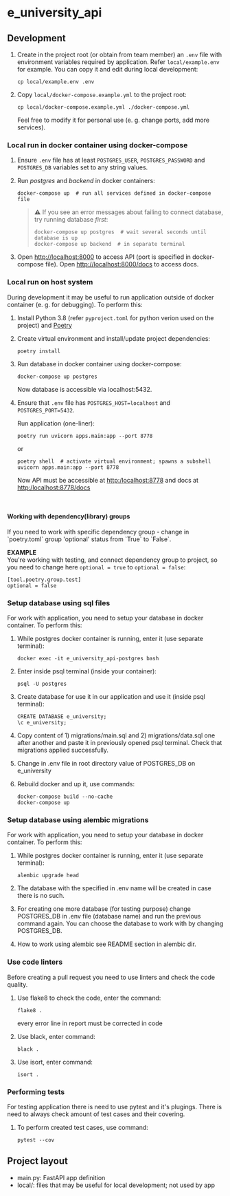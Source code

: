 # e_university_api


## Development

1. Create in the project root (or obtain from team member) an `.env` file with environment variables required by application.
   Refer `local/example.env` for example. You can copy it and edit during local development:

       cp local/example.env .env

2. Copy `local/docker-compose.example.yml` to the project root:

       cp local/docker-compose.example.yml ./docker-compose.yml

   Feel free to modify it for personal use (e. g. change ports, add more services).

### Local run in docker container using docker-compose

1. Ensure `.env` file has at least `POSTGRES_USER`, `POSTGRES_PASSWORD` and `POSTGRES_DB` variables
   set to any string values.

2. Run _postgres_ and _backend_ in docker containers:

       docker-compose up  # run all services defined in docker-compose file

   > :warning: If you see an error messages about failing to connect database, try running database *first*:
   >
   >     docker-compose up postgres  # wait several seconds until database is up
   >     docker-compose up backend  # in separate terminal

3. Open <http://localhost:8000> to access API (port is specified in docker-compose file).
   Open <http://localhost:8000/docs> to access docs.

### Local run on host system

During development it may be useful to run application outside of docker container (e. g. for debugging). To perform this:

1. Install Python 3.8 (refer `pyproject.toml` for python verion used on the project) and [Poetry](https://python-poetry.org/)

2. Create virtual environment and install/update project dependencies:

       poetry install

3. Run database in docker container using docker-compose:

       docker-compose up postgres

   Now database is accessible via localhost:5432.

4. Ensure that `.env` file has `POSTGRES_HOST=localhost` and `POSTGRES_PORT=5432`.

   Run application (one-liner):

       poetry run uvicorn apps.main:app --port 8778

   or

       poetry shell  # activate virtual environment; spawns a subshell
       uvicorn apps.main:app --port 8778

   Now API must be accessible at <http:/localhost:8778> and docs at <http:/localhost:8778/docs>

<br>

<h4>Working with dependency(library) groups</h4>
If you need to work with specific dependency group - change in `poetry.toml` group 'optional' status from `True` to `False`.

**EXAMPLE**<br> You're working with testing, and connect dependency group to project, so you need to change here `optional = true` to `optional = false`:<br>
```
[tool.poetry.group.test]
optional = false
```


### Setup database using sql files

For work with application, you need to setup your database in docker container. To perform this:

1. While postgres docker container is running, enter it (use separate terminal):

       docker exec -it e_university_api-postgres bash

2. Enter inside psql terminal (inside your container):

       psql -U postgres

3. Create database for use it in our application and use it (inside psql terminal):

       CREATE DATABASE e_university;
       \c e_university;

4. Copy content of 1) migrations/main.sql and 2) migrations/data.sql one after another and paste it in previously opened psql terminal.
   Check that migrations applied successfully.

5. Change in .env file in root directory value of POSTGRES_DB on e_university

6. Rebuild docker and up it, use commands:

       docker-compose build --no-cache
       docker-compose up


### Setup database using alembic migrations

For work with application, you need to setup your database in docker container. To perform this:

1. While postgres docker container is running, enter it (use separate terminal):

       alembic upgrade head

2. The database with the specified in .env name will be created in case there is no such.

3. For creating one more database (for testing purpose) change POSTGRES_DB in .env file (database name)
   and run the previous command again. You can choose the database to work with by changing POSTGRES_DB.

4. How to work using alembic see README section in alembic dir.

### Use code linters

Before creating a pull request you need to use linters and check the code quality.

1. Use flake8 to check the code, enter the command:

       flake8 .

   every error line in report must be corrected in code

2. Use black, enter command:

       black .

3. Use isort, enter command:

       isort .


### Performing tests

For testing application there is need to use pytest and it's plugings.
There is need to always check amount of test cases and their covering.

1. To perform created test cases, use command:

       pytest --cov


## Project layout

- main.py: FastAPI app definition
- local/: files that may be useful for local development; not used by app

